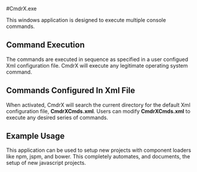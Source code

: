 #CmdrX.exe

This windows application is designed to execute multiple
console commands. 

## Command Execution
The commands are executed in sequence as specified in a
user configued Xml configuration file.  CmdrX will execute
any legitimate operating system command.

## Commands Configured In Xml File
When activated, CmdrX will search the current directory
for the default Xml configuration file, **CmdrXCmds.xml**.
Users can modify **CmdrXCmds.xml** to execute any desired
series of commands.

## Example Usage 
This application can be used to setup new projects with component
loaders like  npm, jspm, and bower. This completely automates,
and documents, the setup of new javascript projects.



